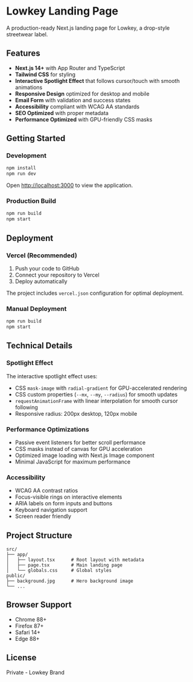 # Lowkey Landing Page

A production-ready Next.js landing page for Lowkey, a drop-style streetwear label.

## Features

- **Next.js 14+** with App Router and TypeScript
- **Tailwind CSS** for styling
- **Interactive Spotlight Effect** that follows cursor/touch with smooth animations
- **Responsive Design** optimized for desktop and mobile
- **Email Form** with validation and success states
- **Accessibility** compliant with WCAG AA standards
- **SEO Optimized** with proper metadata
- **Performance Optimized** with GPU-friendly CSS masks

## Getting Started

### Development

```bash
npm install
npm run dev
```

Open [http://localhost:3000](http://localhost:3000) to view the application.

### Production Build

```bash
npm run build
npm start
```

## Deployment

### Vercel (Recommended)

1. Push your code to GitHub
2. Connect your repository to Vercel
3. Deploy automatically

The project includes `vercel.json` configuration for optimal deployment.

### Manual Deployment

```bash
npm run build
npm start
```

## Technical Details

### Spotlight Effect

The interactive spotlight effect uses:
- CSS `mask-image` with `radial-gradient` for GPU-accelerated rendering
- CSS custom properties (`--mx`, `--my`, `--radius`) for smooth updates
- `requestAnimationFrame` with linear interpolation for smooth cursor following
- Responsive radius: 200px desktop, 120px mobile

### Performance Optimizations

- Passive event listeners for better scroll performance
- CSS masks instead of canvas for GPU acceleration
- Optimized image loading with Next.js Image component
- Minimal JavaScript for maximum performance

### Accessibility

- WCAG AA contrast ratios
- Focus-visible rings on interactive elements
- ARIA labels on form inputs and buttons
- Keyboard navigation support
- Screen reader friendly

## Project Structure

```
src/
├── app/
│   ├── layout.tsx      # Root layout with metadata
│   ├── page.tsx        # Main landing page
│   └── globals.css     # Global styles
public/
├── background.jpg      # Hero background image
└── ...
```

## Browser Support

- Chrome 88+
- Firefox 87+
- Safari 14+
- Edge 88+

## License

Private - Lowkey Brand
